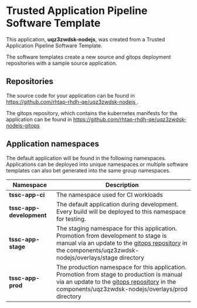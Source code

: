# Trusted Application Pipeline Software Template

This application, **uqz3zwdsk-nodejs**, was created from a Trusted Application Pipeline Software Template.

The software templates create a new source and gitops deployment repositories with a sample source application. 

## Repositories

The source code for your application can be found in [https://github.com/rhtap-rhdh-qe/uqz3zwdsk-nodejs ](https://github.com/rhtap-rhdh-qe/uqz3zwdsk-nodejs ).
 
The gitops repository, which contains the kubernetes manifests for the application can be found in 
[https://github.com/rhtap-rhdh-qe/uqz3zwdsk-nodejs-gitops ](https://github.com/rhtap-rhdh-qe/uqz3zwdsk-nodejs-gitops ) 

## Application namespaces 

The default application will be found in the following namespaces. Applications can be deployed into unique namespaces or multiple software templates can also bet generated into the same group namespaces.  

|  Namespace   |  Description   |  
| -------- | -------- |
| **tssc-app-ci** | The namespace used for CI workloads |
| **tssc-app-development** | The default application during development. Every build will be deployed to this namespace for testing. |
| **tssc-app-stage** | The staging namespace for this application. Promotion from development to stage is manual via an update to the [gitops repository](https://github.com/rhtap-rhdh-qe/uqz3zwdsk-nodejs-gitops ) in the components/uqz3zwdsk-nodejs/overlays/stage directory |
| **tssc-app-prod** | The production namespace for this application. Promotion from stage to production is manual via an update to the [gitops repository](https://github.com/rhtap-rhdh-qe/uqz3zwdsk-nodejs-gitops ) in the components/uqz3zwdsk-nodejs/overlays/prod directory |
